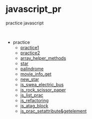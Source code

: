# javascript_pr
practice javascript

</br>

- practice
  - [practice1](practice/js_practice01.md)
  - [practice2](practice/js_practice02.md)
  - [array_helper_methods](practice/Array_helper_methods.md)
  - [star](practice/js_star.md)
  - [palindrome](practice/js_palindrome.md)
  - [movie_info_get](practice/js_movie_info_get.md)
  - [new_star](practice/js_new_star.md)
  - [js_swea_electric_bus](practice/js_swea_electric_bus.md)
  - [js_rock_scissor_paper](practice/js_rock_scissor_paper.md)
  - [js_list_prac](practice/js_list_practice.md)
  - [js_refactoring](practice/js_refactoring.md)
  - [js_atag_block](practice/js_atag_block.md)
  - [js_prac_setattribute&getelement](practice/js_prac_setattribute&getelement.md)
